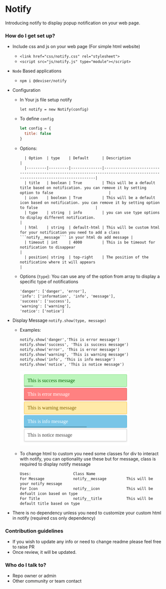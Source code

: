 # Notify #

Introducing notify to display popup notification on your web page.

### How do I get set up? ###

* Include css and js on your web page (For simple html website)
    * ```<link href="css/notify.css" rel="stylesheet">```
    * ```<script src="js/notify.js" type="module"></script>```
* `Node` Based applications
    * ```npm i @deviser/notify```
* Configuration
    * In Your js file setup notify
      ```
      let notify = new Notify(config)
      ```
    * To define `config`
      ```javascript
      let config = {
        title: false  
      }
      ```
    * Options:
      ```
        | Option  | type    | Default      | Description                                                                                                              |
        |---------|---------|--------------|--------------------------------------------------------------------------------------------------------------------------|
        | title   | boolean | True         | This will be a default title based on notification. you can remove it by setting option to false                         |
        | icon    | boolean | True         | This will be a default icon based on notification. you can remove it by setting option to false                          |
        | type    | string  | info         | you can use type options to display different notification.                                                              |
        | html    | string  | default-html | This will be custom html for your notification you need to add a class ```notify__message``` in your html do add message |
        | timeout | int     | 4000         | This is be timeout for notification to disappear                                                                         |
        | position| string  | top-right    | The position of the notificatino where it will appears                                                                   |
      ```
    * Options (`type`): You can use any of the option from array to display a specific type of notifications
      ```
      'danger': ['danger', 'error'],
      'info': ['information', 'info', 'message'],
      'success': ['success'],
      'warning': ['warning'],
      'notice': ['notice']
      ```
* Display Message `notify.show(type, message)`
    * Examples:
      ```
      notify.show('danger','This is error message')
      notify.show('success', 'This is success message')
      notify.show('error', 'This is error message')
      notify.show('warning', 'This is warning message')
      notify.show('info', 'This is info message')
      notify.show('notice', 'This is notice message')
      ```
      ![alt text](./demo/images/demo.png "Title")

    * To change html to custom you need some classes for div to interact with notify, you can optionality use these but
      for message, class is required to display notify message
      ```
      Uses:                   Class Name
      For Message             notify__message         This will be your notify message
      For Icon                notify__icon            This will be defualt icon based on type
      For Title               notify__title           This will be default title based on type
      ```

* There is no dependency unless you need to customize your custom html in notify (required css only dependency)

### Contribution guidelines ###

* If you wish to update any info or need to change readme please feel free to raise PR
* Once review, it will be updated.

### Who do I talk to? ###

* Repo owner or admin
* Other community or team contact